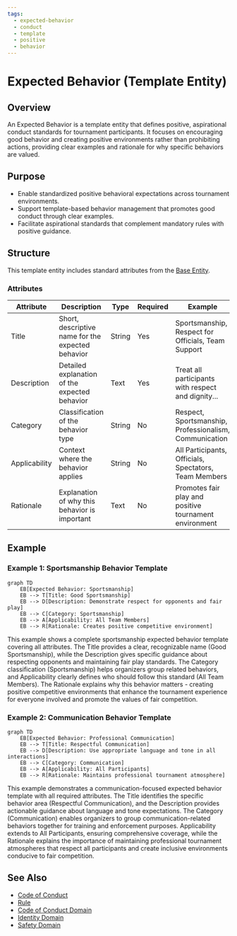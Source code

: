 ```yaml
---
tags:
  - expected-behavior
  - conduct
  - template
  - positive
  - behavior
---
```


# Expected Behavior (Template Entity)

## Overview

An Expected Behavior is a template entity that defines positive, aspirational conduct standards for tournament participants. It focuses on encouraging good behavior and creating positive environments rather than prohibiting actions, providing clear examples and rationale for why specific behaviors are valued.

## Purpose

- Enable standardized positive behavioral expectations across tournament environments.
- Support template-based behavior management that promotes good conduct through clear examples.
- Facilitate aspirational standards that complement mandatory rules with positive guidance.

## Structure

This template entity includes standard attributes from the [Base Entity](../foundation/base_entity.md).

### Attributes

| Attribute | Description | Type | Required | Example |
|-----------|-------------|------|----------|---------|
| Title | Short, descriptive name for the expected behavior | String | Yes | Sportsmanship, Respect for Officials, Team Support |
| Description | Detailed explanation of the expected behavior | Text | Yes | Treat all participants with respect and dignity... |
| Category | Classification of the behavior type | String | No | Respect, Sportsmanship, Professionalism, Communication |
| Applicability | Context where the behavior applies | String | No | All Participants, Officials, Spectators, Team Members |
| Rationale | Explanation of why this behavior is important | Text | No | Promotes fair play and positive tournament environment |

## Example

### Example 1: Sportsmanship Behavior Template

```mermaid
graph TD
    EB[Expected Behavior: Sportsmanship]
    EB --> T[Title: Good Sportsmanship]
    EB --> D[Description: Demonstrate respect for opponents and fair play]
    EB --> C[Category: Sportsmanship]
    EB --> A[Applicability: All Team Members]
    EB --> R[Rationale: Creates positive competitive environment]
```

This example shows a complete sportsmanship expected behavior template covering all attributes. The Title provides a clear, recognizable name (Good Sportsmanship), while the Description gives specific guidance about respecting opponents and maintaining fair play standards. The Category classification (Sportsmanship) helps organizers group related behaviors, and Applicability clearly defines who should follow this standard (All Team Members). The Rationale explains why this behavior matters - creating positive competitive environments that enhance the tournament experience for everyone involved and promote the values of fair competition.

### Example 2: Communication Behavior Template

```mermaid
graph TD
    EB[Expected Behavior: Professional Communication]
    EB --> T[Title: Respectful Communication]
    EB --> D[Description: Use appropriate language and tone in all interactions]
    EB --> C[Category: Communication]
    EB --> A[Applicability: All Participants]
    EB --> R[Rationale: Maintains professional tournament atmosphere]
```

This example demonstrates a communication-focused expected behavior template with all required attributes. The Title identifies the specific behavior area (Respectful Communication), and the Description provides actionable guidance about language and tone expectations. The Category (Communication) enables organizers to group communication-related behaviors together for training and enforcement purposes. Applicability extends to All Participants, ensuring comprehensive coverage, while the Rationale explains the importance of maintaining professional tournament atmospheres that respect all participants and create inclusive environments conducive to fair competition.

## See Also

- [Code of Conduct](code_of_conduct.md)
- [Rule](rule.md)
- [Code of Conduct Domain](README.md)
- [Identity Domain](../identity/README.md)
- [Safety Domain](../safety/README.md)
